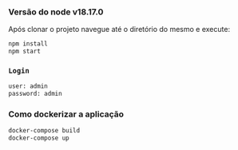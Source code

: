 ### Versão do node v18.17.0

Após clonar o projeto navegue até o diretório do mesmo e execute:

```bash
npm install
npm start
```

### `Login`

```bash
user: admin
password: admin
```


### Como dockerizar a aplicação

```bash
docker-compose build
docker-compose up
```

